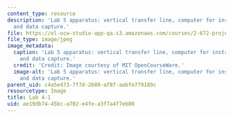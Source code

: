 ```yaml
---
content_type: resource
description: 'Lab 5 apparatus: vertical transfer line, computer for instrumentation
  and data capture.'
file: https://ol-ocw-studio-app-qa.s3.amazonaws.com/courses/2-672-project-laboratory-spring-2009/ae19db7445bca702e4fea3f7a4f7eb80_lab4-1.jpg
file_type: image/jpeg
image_metadata:
  caption: 'Lab 5 apparatus: vertical transfer line, computer for instrumentation
    and data capture.'
  credit: 'Credit: Image courtesy of MIT OpenCourseWare.'
  image-alt: 'Lab 5 apparatus: vertical transfer line, computer for instrumentation
    and data capture.'
parent_uid: c4a5e473-7f7d-2689-af8f-aebfe779189c
resourcetype: Image
title: Lab 4-1
uid: ae19db74-45bc-a702-e4fe-a3f7a4f7eb80
---
```

